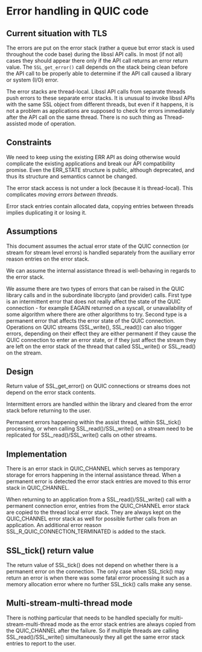Error handling in QUIC code
===========================

Current situation with TLS
--------------------------

The errors are put on the error stack (rather a queue but error stack is
used throughout the code base) during the libssl API calls. In most
(if not all) cases they should appear there only if the API call returns an
error return value. The `SSL_get_error()` call depends on the stack being
clean before the API call to be properly able to determine if the API
call caused a library or system (I/O) error.

The error stacks are thread-local. Libssl API calls from separate threads
push errors to these separate error stacks. It is unusual to invoke libssl
APIs with the same SSL object from different threads, but even if it happens,
it is not a problem as applications are supposed to check for errors
immediately after the API call on the same thread. There is no such thing as
Thread-assisted mode of operation.

Constraints
-----------

We need to keep using the existing ERR API as doing otherwise would
complicate the existing applications and break our API compatibility promise.
Even the ERR_STATE structure is public, although deprecated, and thus its
structure and semantics cannot be changed.

The error stack access is not under a lock (because it is thread-local).
This complicates _moving errors between threads_.

Error stack entries contain allocated data, copying entries between threads
implies duplicating it or losing it.

Assumptions
-----------

This document assumes the actual error state of the QUIC connection (or stream
for stream level errors) is handled separately from the auxiliary error reason
entries on the error stack.

We can assume the internal assistance thread is well-behaving in regards
to the error stack.

We assume there are two types of errors that can be raised in the QUIC
library calls and in the subordinate libcrypto (and provider) calls. First
type is an intermittent error that does not really affect the state of the
QUIC connection - for example EAGAIN returned on a syscall, or unavailability
of some algorithm where there are other algorithms to try. Second type
is a permanent error that affects the error state of the QUIC connection.
Operations on QUIC streams (SSL_write(), SSL_read()) can also trigger errors,
depending on their effect they are either permanent if they cause the
QUIC connection to enter an error state, or if they just affect the stream
they are left on the error stack of the thread that called SSL_write()
or SSL_read() on the stream.

Design
------

Return value of SSL_get_error() on QUIC connections or streams does not
depend on the error stack contents.

Intermittent errors are handled within the library and cleared from the
error stack before returning to the user.

Permanent errors happening within the assist thread, within SSL_tick()
processing, or when calling SSL_read()/SSL_write() on a stream need to be
replicated for SSL_read()/SSL_write() calls on other streams.

Implementation
--------------

There is an error stack in QUIC_CHANNEL which serves as temporary storage
for errors happening in the internal assistance thread. When a permanent error
is detected the error stack entries are moved to this error stack in
QUIC_CHANNEL.

When returning to an application from a SSL_read()/SSL_write() call with
a permanent connection error, entries from the QUIC_CHANNEL error stack
are copied to the thread local error stack. They are always kept on
the QUIC_CHANNEL error stack as well for possible further calls from
an application. An additional error reason
SSL_R_QUIC_CONNECTION_TERMINATED is added to the stack.

SSL_tick() return value
-----------------------

The return value of SSL_tick() does not depend on whether there is
a permanent error on the connection. The only case when SSL_tick() may
return an error is when there was some fatal error processing it
such as a memory allocation error where no further SSL_tick() calls
make any sense.

Multi-stream-multi-thread mode
------------------------------

There is nothing particular that needs to be handled specially for
multi-stream-multi-thread mode as the error stack entries are always
copied from the QUIC_CHANNEL after the failure. So if multiple threads
are calling SSL_read()/SSL_write() simultaneously they all get
the same error stack entries to report to the user.
